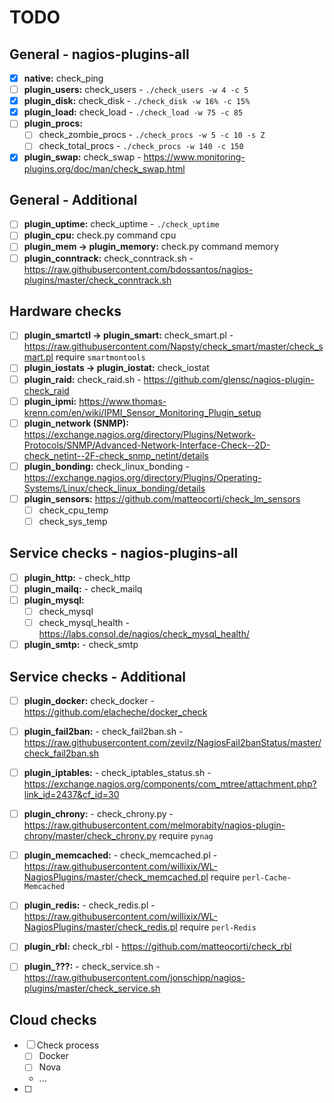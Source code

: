 # TODO

## General - nagios-plugins-all

- [x] **native:** check_ping
- [ ] **plugin_users:** check_users - `./check_users -w 4 -c 5`
- [x] **plugin_disk:** check_disk - `./check_disk -w 16% -c 15%`
- [x] **plugin_load:** check_load - `./check_load -w 75 -c 85`
- [ ] **plugin_procs:**
  - [ ] check_zombie_procs - `./check_procs -w 5 -c 10 -s Z`
  - [ ] check_total_procs - `./check_procs -w 140 -c 150`
- [x] **plugin_swap:** check_swap - https://www.monitoring-plugins.org/doc/man/check_swap.html

## General - Additional

- [ ] **plugin_uptime:** check_uptime - `./check_uptime`
- [ ] **plugin_cpu:** check.py command cpu
- [ ] **plugin_mem -> plugin_memory:** check.py command memory
- [ ] **plugin_conntrack:** check_conntrack.sh - https://raw.githubusercontent.com/bdossantos/nagios-plugins/master/check_conntrack.sh

## Hardware checks
- [ ] **plugin_smartctl -> plugin_smart:** check_smart.pl - https://raw.githubusercontent.com/Napsty/check_smart/master/check_smart.pl require `smartmontools`
- [ ] **plugin_iostats -> plugin_iostat:** check_iostat
- [ ] **plugin_raid:** check_raid.sh - https://github.com/glensc/nagios-plugin-check_raid
- [ ] **plugin_ipmi:** https://www.thomas-krenn.com/en/wiki/IPMI_Sensor_Monitoring_Plugin_setup
- [ ] **plugin_network (SNMP):**  https://exchange.nagios.org/directory/Plugins/Network-Protocols/SNMP/Advanced-Network-Interface-Check--2D-check_netint--2F-check_snmp_netint/details
- [ ] **plugin_bonding:** check_linux_bonding - https://exchange.nagios.org/directory/Plugins/Operating-Systems/Linux/check_linux_bonding/details
- [ ] **plugin_sensors:** https://github.com/matteocorti/check_lm_sensors
  - [ ] check_cpu_temp
  - [ ] check_sys_temp

## Service checks - nagios-plugins-all

- [ ] **plugin_http:** - check_http
- [ ] **plugin_mailq:** - check_mailq
- [ ] **plugin_mysql:**
  - [ ] check_mysql
  - [ ] check_mysql_health - https://labs.consol.de/nagios/check_mysql_health/
- [ ] **plugin_smtp:** - check_smtp

## Service checks - Additional

- [ ] **plugin_docker:** check_docker - https://github.com/elacheche/docker_check
- [ ] **plugin_fail2ban:** - check_fail2ban.sh - https://raw.githubusercontent.com/zevilz/NagiosFail2banStatus/master/check_fail2ban.sh
- [ ] **plugin_iptables:** - check_iptables_status.sh - https://exchange.nagios.org/components/com_mtree/attachment.php?link_id=2437&cf_id=30
- [ ] **plugin_chrony:** - check_chrony.py - https://raw.githubusercontent.com/melmorabity/nagios-plugin-chrony/master/check_chrony.py require `pynag`
- [ ] **plugin_memcached:** - check_memcached.pl - https://raw.githubusercontent.com/willixix/WL-NagiosPlugins/master/check_memcached.pl require `perl-Cache-Memcached`
- [ ] **plugin_redis:** - check_redis.pl - https://raw.githubusercontent.com/willixix/WL-NagiosPlugins/master/check_redis.pl require `perl-Redis`
- [ ] **plugin_rbl:** check_rbl - https://github.com/matteocorti/check_rbl

- [ ] **plugin_???:** - check_service.sh - https://raw.githubusercontent.com/jonschipp/nagios-plugins/master/check_service.sh

## Cloud checks
- [ ] Check process
  - [ ] Docker
  - [ ] Nova
  - ...
- [ ]
